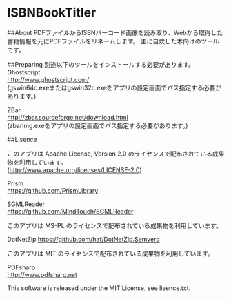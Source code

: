 # ISBNBookTitler

##About
PDFファイルからISBNバーコード画像を読み取り、Webから取得した書籍情報を元にPDFファイルをリネームします。
主に自炊した本向けのツールです。

##Preparing
別途以下のツールをインストールする必要があります。  
Ghostscript  
http://www.ghostscript.com/  
(gswin64c.exeまたはgswin32c.exeをアプリの設定画面でパス指定する必要があります。)  

ZBar  
http://zbar.sourceforge.net/download.html  
(zbarimg.exeをアプリの設定画面でパス指定する必要があります。)


##Lisence

このアプリは Apache License, Version 2.0 のライセンスで配布されている成果物を利用しています。    
(http://www.apache.org/licenses/LICENSE-2.0)

Prism  
https://github.com/PrismLibrary  

SGMLReader  
https://github.com/MindTouch/SGMLReader  

このアプリは MS-PL のライセンスで配布されている成果物を利用しています。    

DotNetZip
https://github.com/haf/DotNetZip.Semverd


このアプリは MIT のライセンスで配布されている成果物を利用しています。    

PDFsharp  
http://www.pdfsharp.net


This software is released under the MIT License, see lisence.txt.
